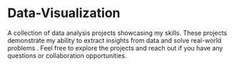 # Data-Visualization
A collection of data analysis projects showcasing my skills.  These projects demonstrate my ability to extract insights from data and solve real-world problems .  Feel free to explore the projects and reach out if you have any questions or collaboration opportunities.
